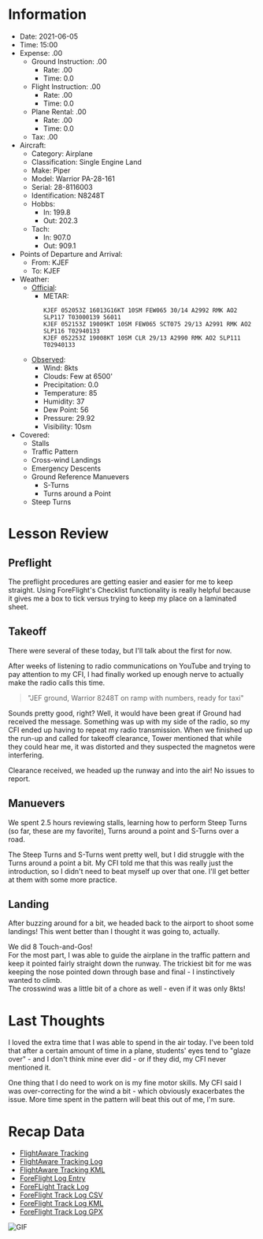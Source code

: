 # Information
- Date: 2021-06-05
- Time: 15:00
- Expense: .00
	- Ground Instruction: .00
		- Rate: .00
		- Time: 0.0
	- Flight Instruction: .00
		- Rate: .00
		- Time: 0.0
	- Plane Rental: .00
		- Rate: .00
		- Time: 0.0
	- Tax: .00
- Aircraft:
	- Category: Airplane
	- Classification: Single Engine Land
	- Make: Piper
	- Model: Warrior PA-28-161
	- Serial: 28-8116003
	- Identification: N8248T
	- Hobbs: 
		- In: 199.8
		- Out: 202.3
	- Tach: 
		- In: 907.0
		- Out: 909.1
- Points of Departure and Arrival:
	- From: KJEF
	- To: KJEF
- Weather:
	- [Official](http://aviationwxchartsarchive.com/product/metar):
		- METAR: 
			```
			KJEF 052053Z 16013G16KT 10SM FEW065 30/14 A2992 RMK AO2 SLP117 T03000139 56011
			KJEF 052153Z 19009KT 10SM FEW065 SCT075 29/13 A2991 RMK AO2 SLP116 T02940133
			KJEF 052253Z 19008KT 10SM CLR 29/13 A2990 RMK AO2 SLP111 T02940133
			```
	- [Observed](https://www.wunderground.com/history/daily/us/mo/columbia/KJEF/):
		- Wind: 8kts
		- Clouds: Few at 6500'
		- Precipitation: 0.0
		- Temperature: 85
		- Humidity: 37
		- Dew Point: 56
		- Pressure: 29.92
		- Visibility: 10sm
- Covered:
	- Stalls
	- Traffic Pattern
	- Cross-wind Landings
	- Emergency Descents
	- Ground Reference Manuevers
		- S-Turns
		- Turns around a Point
	- Steep Turns
# Lesson Review
## Preflight
The preflight procedures are getting easier and easier for me to keep straight. Using ForeFlight's Checklist functionality is really helpful because it gives me a box to tick versus trying to keep my place on a laminated sheet.
## Takeoff
There were several of these today, but I'll talk about the first for now.

After weeks of listening to radio communications on YouTube and trying to pay attention to my CFI, I had finally worked up enough nerve to actually make the radio calls this time.

> "JEF ground, Warrior 8248T on ramp with numbers, ready for taxi"

Sounds pretty good, right? Well, it would have been great if Ground had received the message. Something was up with my side of the radio, so my CFI ended up having to repeat my radio transmission. When we finished up the run-up and called for takeoff clearance, Tower mentioned that while they could hear me, it was distorted and they suspected the magnetos were interfering.

Clearance received, we headed up the runway and into the air!  No issues to report.
## Manuevers
We spent 2.5 hours reviewing stalls, learning how to perform Steep Turns (so far, these are my favorite), Turns around a point and S-Turns over a road.

The Steep Turns and S-Turns went pretty well, but I did struggle with the Turns around a point a bit. My CFI told me that this was really just the introduction, so I didn't need to beat myself up over that one. I'll get better at them with some more practice.
## Landing
After buzzing around for a bit, we headed back to the airport to shoot some landings! This went better than I thought it was going to, actually.

We did 8 Touch-and-Gos!<br />
For the most part, I was able to guide the airplane in the traffic pattern and keep it pointed fairly straight down the runway. The trickiest bit for me was keeping the nose pointed down through base and final - I instinctively wanted to climb.<br />
The crosswind was a little bit of a chore as well - even if it was only 8kts!
# Last Thoughts
I loved the extra time that I was able to spend in the air today. I've been told that after a certain amount of time in a plane, students' eyes tend to "glaze over" - and I don't think mine ever did - or if they did, my CFI never mentioned it.

One thing that I do need to work on is my fine motor skills.  My CFI said I was over-correcting for the wind a bit - which obviously exacerbates the issue.  More time spent in the pattern will beat this out of me, I'm sure.

# Recap Data
- [FlightAware Tracking](https://flightaware.com/live/flight/N8248T/history/20210605/2041Z/KJEF/KJEF)
- [FlightAware Tracking Log](./supportData/2021-06-05.flightAwareData.log)
- [FlightAware Tracking KML](./supportData/2021-06-05.flightAware.kml)
- [ForeFlight Log Entry](https://plan.foreflight.com/summary/8774e5ceba06457badfab01d0126a7d2)
- [ForeFLight Track Log](https://plan.foreflight.com/s/track/280291F8-E9C2-42AE-9A3C-644049E519E6)
- [ForeFlight Track Log CSV](./supportData/2021-06-05.foreflight.tracklog.csv)
- [ForeFlight Track Log KML](./supportData/2021-06-05.foreflight.tracklog.kml)
- [ForeFlight Track Log GPX](./supportData/2021-06-05.foreflight.tracklog.gpx)

![GIF](./supportData/2021-06-05.flightAwareAnim.gif)
